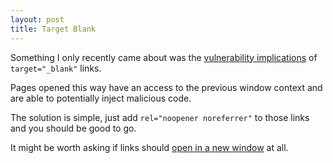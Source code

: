 ```yaml
---
layout: post
title: Target Blank
---
```


Something I only recently came about was the [vulnerability implications](https://mathiasbynens.github.io/rel-noopener/) of `target="_blank"` links.

Pages opened this way have an access to the previous window context and are able to potentially inject malicious code.

The solution is simple, just add `rel="noopener noreferrer"` to those links and you should be good to go.

<p class="Message Message--Warning">
  It might be worth asking if links should <a href="https://www.smashingmagazine.com/2008/07/should-links-open-in-new-windows/">open in a new window</a> at all.
</p>
